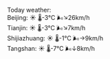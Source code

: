 Today weather:  
Beijing: ☀️   🌡️-3°C 🌬️↘26km/h  
Tianjin: ☀️   🌡️-3°C 🌬️↘7km/h  
Shijiazhuang: ☀️   🌡️-1°C 🌬️→9km/h  
Tangshan: ☀️   🌡️-7°C 🌬️↓8km/h  

